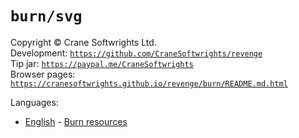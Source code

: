# `burn/svg`

Copyright © Crane Softwrights Ltd.  
Development: [`https://github.com/CraneSoftwrights/revenge`](https://github.com/CraneSoftwrights/revenge)  
Tip jar: [`https://paypal.me/CraneSoftwrights`](https://paypal.me/CraneSoftwrights)  
Browser pages: [`https://cranesoftwrights.github.io/revenge/burn/README.md.html`](https://cranesoftwrights.github.io/revenge/burn/README.md.html)  

Languages:

- [English](../../en/burn.md) - [Burn resources](../../en/burn.md)
